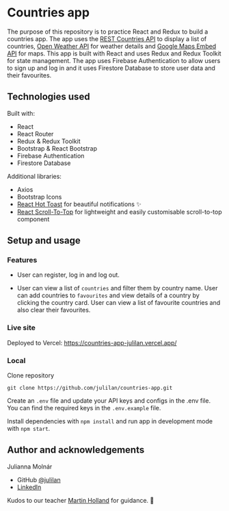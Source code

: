 # Countries app

The purpose of this repository is to practice React and Redux to build a countries app. The app uses the [REST Countries API](https://restcountries.com/) to display a list of countries, [Open Weather API](https://openweathermap.org/api) for weather details and [Google Maps Embed API](https://developers.google.com/maps/documentation/embed/get-started) for maps. This app is built with React and uses Redux and Redux Toolkit for state management. The app uses Firebase Authentication to allow users to sign up and log in and it uses Firestore Database to store user data and their favourites.
## Technologies used

Built with:

- React
- React Router
- Redux & Redux Toolkit
- Bootstrap & React Bootstrap
- Firebase Authentication
- Firestore Database

Additional libraries:

- Axios
- Bootstrap Icons
- [React Hot Toast](https://react-hot-toast.com/docs) for beautiful notifications ✨
- [React Scroll-To-Top](https://www.npmjs.com/package/react-scroll-to-top) for lightweight and easily customisable scroll-to-top component

## Setup and usage

### Features
- User can register, log in and log out.

- User can view a list of `countries` and filter them by country name. User can add countries to `favourites` and view details of a country by clicking the country card. User can view a list of favourite countries and also clear their favourites.
### Live site

Deployed to Vercel: https://countries-app-julilan.vercel.app/
### Local

Clone repository

```
git clone https://github.com/julilan/countries-app.git
```

Create an `.env` file and update your API keys and configs in the .env file. You can find the required keys in the `.env.example` file.

Install dependencies with `npm install` and run app in development mode with `npm start`.

## Author and acknowledgements

Julianna Molnár
- GitHub [@julilan](https://github.com/julilan)
- [LinkedIn](https://www.linkedin.com/in/julilan/)

Kudos to our teacher [Martin Holland](https://github.com/martin-holland) for guidance. 👏
